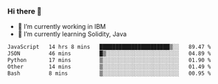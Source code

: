 ### Hi there 👋

<!--
**mathcodeman/mathcodeman** is a ✨ _special_ ✨ repository because its `README.md` (this file) appears on your GitHub profile.

Here are some ideas to get you started:

- 🔭 I’m currently working on ...
- 🌱 I’m currently learning ...
- 👯 I’m looking to collaborate on ...
- 🤔 I’m looking for help with ...
- 💬 Ask me about ...
- 📫 How to reach me: ...
- 😄 Pronouns: ...
- ⚡ Fun fact: ...
-->

- 🔭 I’m currently working in IBM
- 🌱 I’m currently learning Solidity, Java

<!--START_SECTION:waka-->

```txt
JavaScript   14 hrs 8 mins   ██████████████████████▒░░   89.47 %
JSON         46 mins         █▒░░░░░░░░░░░░░░░░░░░░░░░   04.89 %
Python       17 mins         ▒░░░░░░░░░░░░░░░░░░░░░░░░   01.90 %
Other        14 mins         ▒░░░░░░░░░░░░░░░░░░░░░░░░   01.49 %
Bash         8 mins          ▒░░░░░░░░░░░░░░░░░░░░░░░░   00.95 %
```

<!--END_SECTION:waka-->

